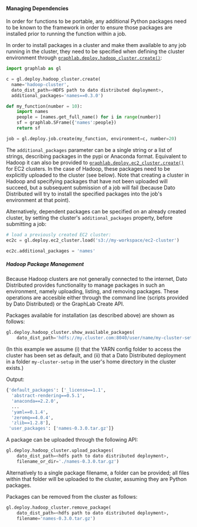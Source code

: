#### Managing Dependencies

In order for functions to be portable, any additional Python packages need to be known to the framework in order to ensure those packages are installed prior to running the function within a job. 

In order to install packages in a cluster and make them available to any job running in the cluster, they need to be specified when defining the cluster environment through
[``graphlab.deploy.hadoop_cluster.create()``](https://dato.com/products/create/docs/generated/graphlab.deploy.hadoop_cluster.create.html):

```python
import graphlab as gl

c = gl.deploy.hadoop_cluster.create(
  name='hadoop-cluster',
  dato_dist_path=<HDFS path to dato distributed deployment>,
  additional_packages='names==0.3.0')

def my_function(number = 10):
    import names
    people = [names.get_full_name() for i in range(number)]
    sf = graphlab.SFrame({'names':people})
    return sf

job = gl.deploy.job.create(my_function, environment=c, number=20)
```

The `additional_packages` parameter can be a single string or a list of strings,
describing packages in the pypi or Anaconda format. Equivalent to Hadoop it can
also be provided to
[``graphlab.deploy.ec2_cluster.create()``](https://dato.com/products/create/docs/generated/graphlab.deploy.ec2_cluster.create.html) for EC2 clusters. In the case of Hadoop, these packages need to be explicitly uploaded to the cluster (see below). Note that creating a cluster in Hadoop and specifying packages that have not been uploaded will succeed, but a subsequent submission of a job will fail (because Dato Distributed will try to install the specified packages into the job's environment at that point).

Alternatively, dependent packages can be specified on an already created cluster, by setting the cluster's `additional_packages` property, before submitting a job:

```python
# load a previously created EC2 cluster:
ec2c = gl.deploy.ec2_cluster.load('s3://my-workspace/ec2-cluster')

ec2c.additional_packages = 'names'
```

##### Hadoop Package Management

Because Hadoop clusters are not generally connected to the internet, Dato Distributed provides functionality to manage packages in such an environment, namely uploading, listing, and removing packages. These operations are accesible either through the command line (scripts provided by Dato Distributed) or the GraphLab Create API.

Packages available for installation (as described above) are shown as follows:

```python
gl.deploy.hadoop_cluster.show_available_packages(
    dato_dist_path='hdfs://my.cluster.com:8040/user/name/my-cluster-setup')
```
(In this example we assume (i) that the YARN config folder to access the cluster has been set as default, and (ii) that a Dato Distributed deployment in a folder `my-cluster-setup` in the user's home directory in the cluster exists.)

Output:
```python
{'default_packages': ['_license==1.1',
  'abstract-rendering==0.5.1',
  'anaconda==2.2.0',
  ...
  'yaml==0.1.4',
  'zeromq==4.0.4',
  'zlib==1.2.8'],
 'user_packages': ['names-0.3.0.tar.gz']}
 ```

A package can be uploaded through the following API:
```python
gl.deploy.hadoop_cluster.upload_packages(
    dato_dist_path=<hdfs path to dato distributed deployment>,
    filename_or_dir='./names-0.3.0.tar.gz')
```
Alternatively to a single package filename, a folder can be provided; all files within that folder will be uploaded to the cluster, assuming they are Python packages.

Packages can be removed from the cluster as follows:
```python
gl.deploy.hadoop_cluster.remove_package(
    dato_dist_path=<hdfs path to dato distributed deployment>,
    filename='names-0.3.0.tar.gz')
```
